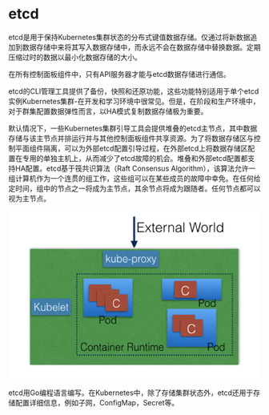 # etcd

etcd是用于保持Kubernetes集群状态的分布式键值数据存储。仅通过将新数据追加到数据存储中来将其写入数据存储中，而永远不会在数据存储中替换数据。定期压缩过时的数据以最小化数据存储的大小。

在所有控制面板组件中，只有API服务器才能与etcd数据存储进行通信。

etcd的CLI管理工具提供了备份，快照和还原功能，这些功能特别适用于单个etcd实例Kubernetes集群-在开发和学习环境中很常见。但是，在阶段和生产环境中，对于群集配置数据弹性而言，以HA模式复制数据存储极为重要。

默认情况下，一些Kubernetes集群引导工具会提供堆叠的etcd主节点，其中数据存储与该主节点并排运行并与其他控制面板组件共享资源。为了将数据存储区与控制平面组件隔离，可以为外部etcd配置引导过程，在外部etcd上将数据存储区配置在专用的单独主机上，从而减少了etcd故障的机会。堆叠和外部etcd配置都支持HA配置。etcd基于筏共识算法（Raft Consensus Algorithm），该算法允许一组计算机作为一个连贯的组工作，这些组可以在某些成员的故障中幸免。在任何给定时间，组中的节点之一将成为主节点，其余节点将成为跟随者。任何节点都可以视为主节点。

![Master and folloers](../../../../.gitbook/assets/image%20%289%29.png)

etcd用Go编程语言编写。在Kubernetes中，除了存储集群状态外，etcd还用于存储配置详细信息，例如子网，ConfigMap，Secret等。


